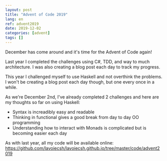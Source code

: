 ```yaml
---
layout: post
title: "Advent of Code 2019"
lang: en
ref: advent2019
date: 2019-12-02
categories: [advent]
tags: []
---
```

December has come around and it's time for the Advent of Code again!

Last year I completed the challenges using C#, TDD, and way to much architecture. I was also creating a blog post each day to track my progress.

This year I challenged myself to use Haskell and not overthink the problems. I won't be creating a blog post each day though, but one every once in a while.

As we're December 2nd, I've already completed 2 challenges and here are my thoughts so far on using Haskell:
- Syntax is increadibly easy and readable
- Thinking in functional gives a good break from day to day OO programming
- Understanding how to interact with Monads is complicated but is becoming easier each day

As with last year, all my code will be available online: https://github.com/lavoiecsh/lavoiecsh.github.io/tree/master/code/advent2019
